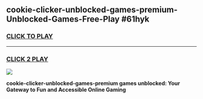 
## cookie-clicker-unblocked-games-premium-Unblocked-Games-Free-Play #61hyk
<h3>
<a href="https://us.freeplayer.one?title=cookie-clicker-unblocked-games-premium&ref=9M">CLICK TO PLAY</a></h3>
<hr>

<h3>
<a href="https://us.freeplayer.one?title=cookie-clicker-unblocked-games-premium&ref=9M">CLICK 2 PLAY</a>
  
</h3>

<a href="https://us.freeplayer.one?title=cookie-clicker-unblocked-games-premium&ref=9M"><img src="https://clearcache.store/games.png"></a>


**cookie-clicker-unblocked-games-premium games unblocked: Your Gateway to Fun and Accessible Online Gaming**
